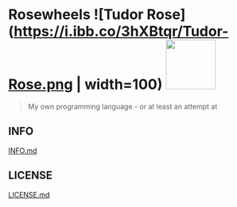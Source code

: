 # Rosewheels ![Tudor Rose](https://i.ibb.co/3hXBtqr/Tudor-Rose.png | width=100) <img src="https://www.ocr.org.uk/Images/260930-coding-challenges-booklet.pdf" width="100" height="100"/>
> My own programming language - or at least an attempt at </br>
## INFO
[INFO.md](https://github.com/EthanHoward/Rosewheels-lang/master/INFO.md)
## LICENSE
[LICENSE.md](https://github.com/EthanHoward/Rosewheels-lang/master/LICENSE.md)
 
